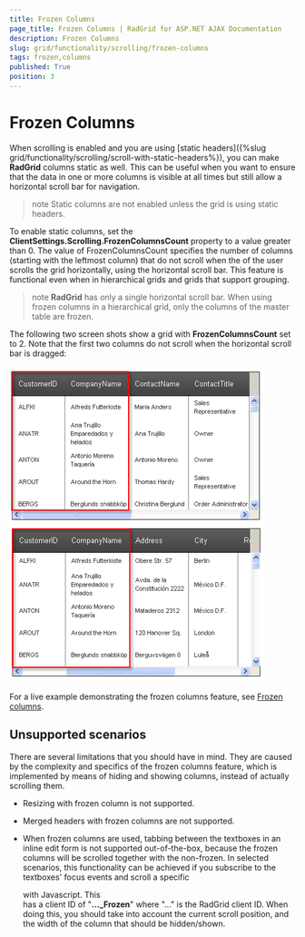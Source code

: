 ```yaml
---
title: Frozen Columns
page_title: Frozen Columns | RadGrid for ASP.NET AJAX Documentation
description: Frozen Columns
slug: grid/functionality/scrolling/frozen-columns
tags: frozen,columns
published: True
position: 3
---
```


# Frozen Columns



When scrolling is enabled and you are using [static headers]({%slug grid/functionality/scrolling/scroll-with-static-headers%}), you can make **RadGrid** columns static as well. This can be useful when you want to ensure that the data in one or more columns is visible at all times but still allow a horizontal scroll bar for navigation.

>note Static columns are not enabled unless the grid is using static headers.
>


To enable static columns, set the **ClientSettings.Scrolling.FrozenColumnsCount** property to a value greater than 0. The value of FrozenColumnsCount specifies the number of columns (starting with the leftmost column) that do not scroll when the of the user scrolls the grid horizontally, using the horizontal scroll bar. This feature is functional even when in hierarchical grids and grids that support grouping.

>note  **RadGrid** has only a single horizontal scroll bar. When using frozen columns in a hierarchical grid, only the columns of the master table are frozen.
>


The following two screen shots show a grid with **FrozenColumnsCount** set to 2. Note that the first two columns do not scroll when the horizontal scroll bar is dragged:

![Frozen columns](images/grdFrozenColumns.PNG)

For a live example demonstrating the frozen columns feature, see [Frozen columns](http://demos.telerik.com/aspnet-ajax/Grid/Examples/GeneralFeatures/FrozenColumns/DefaultCS.aspx).

## Unsupported scenarios

There are several limitations that you should have in mind. They are caused by the complexity and specifics of the frozen columns feature, which is implemented by means of hiding and showing columns, instead of actually scrolling them.

* Resizing with frozen column is not supported.

* Merged headers with frozen columns are not supported.

* When frozen columns are used, tabbing between the textboxes in an inline edit form is not supported out-of-the-box, because the frozen columns will be scrolled together with the non-frozen. In selected scenarios, this functionality can be achieved if you subscribe to the textboxes' focus events and scroll a specific <div> with Javascript. This <div> has a client ID of "**..._Frozen**" where "..." is the RadGrid client ID. When doing this, you should take into account the current scroll position, and the width of the column that should be hidden/shown.

